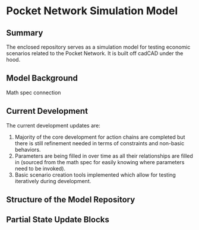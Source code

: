 # Pocket Network Simulation Model

## Summary

The enclosed repository serves as a simulation model for testing economic scenarios related to the Pocket Network. It is built off cadCAD under the hood.

## Model Background

Math spec connection

## Current Development

The current development updates are:

1. Majority of the core development for action chains are completed but there is still refinement needed in terms of constraints and non-basic behaviors.
2. Parameters are being filled in over time as all their relationships are filled in (sourced from the math spec for easily knowing where parameters need to be invoked).
3. Basic scenario creation tools implemented which allow for testing iteratively during development.

## Structure of the Model Repository

## Partial State Update Blocks